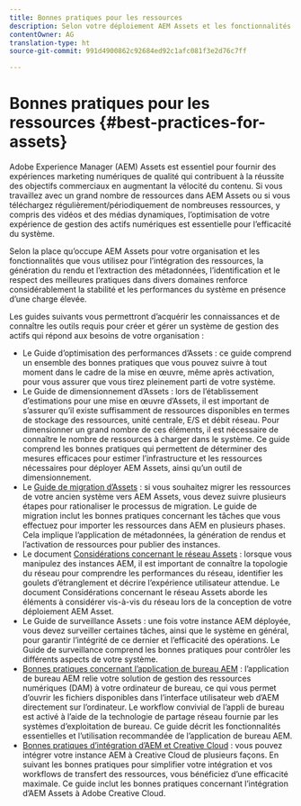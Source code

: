 ```yaml
---
title: Bonnes pratiques pour les ressources
description: Selon votre déploiement AEM Assets et les fonctionnalités que vous utilisez pour l’intégration des ressources, la génération du rendu et l’extraction des métadonnées, l’identification et le respect des meilleures pratiques dans divers domaines renforce considérablement la stabilité et les performances du système en présence d’une charge élevée.
contentOwner: AG
translation-type: ht
source-git-commit: 991d4900862c92684ed92c1afc081f3e2d76c7ff

---
```



# Bonnes pratiques pour les ressources {#best-practices-for-assets}

Adobe Experience Manager (AEM) Assets est essentiel pour fournir des expériences marketing numériques de qualité qui contribuent à la réussite des objectifs commerciaux en augmentant la vélocité du contenu. Si vous travaillez avec un grand nombre de ressources dans AEM Assets ou si vous téléchargez régulièrement/périodiquement de nombreuses ressources, y compris des vidéos et des médias dynamiques, l’optimisation de votre expérience de gestion des actifs numériques est essentielle pour l’efficacité du système.

Selon la place qu’occupe AEM Assets pour votre organisation et les fonctionnalités que vous utilisez pour l’intégration des ressources, la génération du rendu et l’extraction des métadonnées, l’identification et le respect des meilleures pratiques dans divers domaines renforce considérablement la stabilité et les performances du système en présence d’une charge élevée.

Les guides suivants vous permettront d’acquérir les connaissances et de connaître les outils requis pour créer et gérer un système de gestion des actifs qui répond aux besoins de votre organisation :

* Le Guide d’optimisation des performances d’Assets : ce guide comprend un ensemble des bonnes pratiques que vous pouvez suivre à tout moment dans le cadre de la mise en œuvre, même après activation, pour vous assurer que vous tirez pleinement parti de votre système.
* Le Guide de dimensionnement d’Assets : lors de l’établissement d’estimations pour une mise en œuvre d’Assets, il est important de s’assurer qu’il existe suffisamment de ressources disponibles en termes de stockage des ressources, unité centrale, E/S et débit réseau. Pour dimensionner un grand nombre de ces éléments, il est nécessaire de connaître le nombre de ressources à charger dans le système. Ce guide comprend les bonnes pratiques qui permettent de déterminer des mesures efficaces pour estimer l’infrastructure et les ressources nécessaires pour déployer AEM Assets, ainsi qu’un outil de dimensionnement.
* Le [Guide de migration d’Assets](/help/assets/assets-migration-guide.md) : si vous souhaitez migrer les ressources de votre ancien système vers AEM Assets, vous devez suivre plusieurs étapes pour rationaliser le processus de migration. Le guide de migration inclut les bonnes pratiques concernant les tâches que vous effectuez pour importer les ressources dans AEM en plusieurs phases. Cela implique l’application de métadonnées, la génération de rendus et l’activation de ressources pour publier des instances.
* Le document [Considérations concernant le réseau Assets](/help/assets/assets-network-considerations.md) : lorsque vous manipulez des instances AEM, il est important de connaître la topologie du réseau pour comprendre les performances du réseau, identifier les goulets d’étranglement et décrire l’expérience utilisateur attendue. Le document Considérations concernant le réseau Assets aborde les éléments à considérer vis-à-vis du réseau lors de la conception de votre déploiement AEM Asset.
* Le Guide de surveillance Assets : une fois votre instance AEM déployée, vous devez surveiller certaines tâches, ainsi que le système en général, pour garantir l’intégrité de ce dernier et l’efficacité des opérations. Le Guide de surveillance comprend les bonnes pratiques pour contrôler les différents aspects de votre système.
* [Bonnes pratiques concernant l’application de bureau AEM](https://helpx.adobe.com/fr/experience-manager/desktop-app/aem-desktop-app-best-practices.html) : l’application de bureau AEM relie votre solution de gestion des ressources numériques (DAM) à votre ordinateur de bureau, ce qui vous permet d’ouvrir les fichiers disponibles dans l’interface utilisateur web d’AEM directement sur l’ordinateur. Le workflow convivial de l’appli de bureau est activé à l’aide de la technologie de partage réseau fournie par les systèmes d’exploitation de bureau. Ce guide décrit les fonctionnalités essentielles et l’utilisation recommandée de l’application de bureau AEM.
* [Bonnes pratiques d’intégration d’AEM et Creative Cloud](/help/assets/aem-cc-integration-best-practices.md) : vous pouvez intégrer votre instance AEM à Creative Cloud de plusieurs façons. En suivant les bonnes pratiques pour simplifier votre intégration et vos workflows de transfert des ressources, vous bénéficiez d’une efficacité maximale. Ce guide inclut les bonnes pratiques concernant l’intégration d’AEM Assets à Adobe Creative Cloud.
